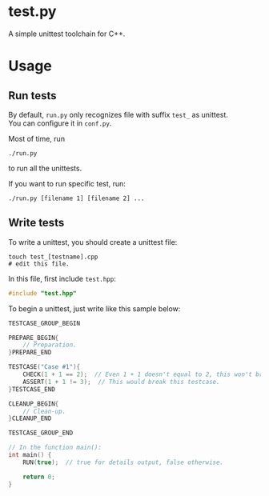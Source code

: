 # test.py
A simple unittest toolchain for C++.

# Usage
## Run tests
By default, `run.py` only recognizes file with suffix `test_` as unittest.  
You can configure it in `conf.py`.  

Most of time, run
```shell
./run.py
```
to run all the unittests.

If you want to run specific test, run:
```shell
./run.py [filename 1] [filename 2] ...
```

## Write tests
To write a unittest, you should create a unittest file:
```shell
touch test_[testname].cpp
# edit this file.
```

In this file, first include `test.hpp`:
```c++
#include "test.hpp"
```

To begin a unittest, just write like this sample below:
```c++
TESTCASE_GROUP_BEGIN

PREPARE_BEGIN{
    // Preparation.
}PREPARE_END

TESTCASE("Case #1"){
    CHECK(1 + 1 == 2);  // Even 1 + 1 doesn't equal to 2, this won't break this testcase.
    ASSERT(1 + 1 != 3);  // This would break this testcase.
}TESTCASE_END

CLEANUP_BEGIN{
    // Clean-up.
}CLEANUP_END

TESTCASE_GROUP_END

// In the function main():
int main() {
    RUN(true);  // true for details output, false otherwise.

    return 0;
}
```
